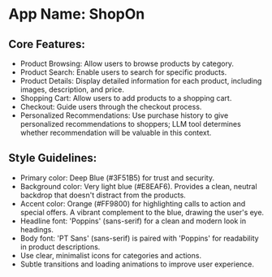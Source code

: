 # **App Name**: ShopOn

## Core Features:

- Product Browsing: Allow users to browse products by category.
- Product Search: Enable users to search for specific products.
- Product Details: Display detailed information for each product, including images, description, and price.
- Shopping Cart: Allow users to add products to a shopping cart.
- Checkout: Guide users through the checkout process.
- Personalized Recommendations: Use purchase history to give personalized recommendations to shoppers; LLM tool determines whether recommendation will be valuable in this context.

## Style Guidelines:

- Primary color: Deep Blue (#3F51B5) for trust and security.
- Background color: Very light blue (#E8EAF6). Provides a clean, neutral backdrop that doesn't distract from the products.
- Accent color: Orange (#FF9800) for highlighting calls to action and special offers. A vibrant complement to the blue, drawing the user's eye.
- Headline font: 'Poppins' (sans-serif) for a clean and modern look in headings.
- Body font: 'PT Sans' (sans-serif) is paired with 'Poppins' for readability in product descriptions.
- Use clear, minimalist icons for categories and actions.
- Subtle transitions and loading animations to improve user experience.